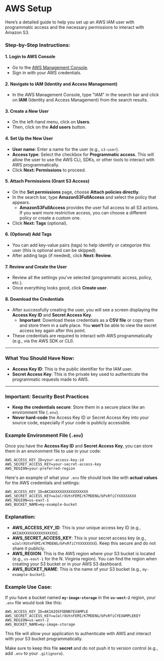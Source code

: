# AWS Setup

Here’s a detailed guide to help you set up an AWS IAM user with programmatic access and the necessary permissions to interact with Amazon S3.

### Step-by-Step Instructions:

#### 1. **Login to AWS Console**

- Go to the [AWS Management Console](https://aws.amazon.com/console/).
- Sign in with your AWS credentials.

#### 2. **Navigate to IAM (Identity and Access Management)**

- In the AWS Management Console, type "IAM" in the search bar and click on **IAM** (Identity and Access Management) from the search results.

#### 3. **Create a New User**

- On the left-hand menu, click on **Users**.
- Then, click on the **Add users** button.

#### 4. **Set Up the New User**

- **User name**: Enter a name for the user (e.g., `s3-user`).
- **Access type**: Select the checkbox for **Programmatic access**. This will allow the user to use the AWS CLI, SDKs, or other tools to interact with AWS programmatically.
- Click **Next: Permissions** to proceed.

#### 5. **Attach Permissions (Grant S3 Access)**

- On the **Set permissions** page, choose **Attach policies directly**.
- In the search bar, type **AmazonS3FullAccess** and select the policy that appears.
  - **AmazonS3FullAccess** provides the user full access to all S3 actions. If you want more restrictive access, you can choose a different policy or create a custom one.
- Click **Next: Tags** (optional).

#### 6. **(Optional) Add Tags**

- You can add key-value pairs (tags) to help identify or categorize this user (this is optional and can be skipped).
- After adding tags (if needed), click **Next: Review**.

#### 7. **Review and Create the User**

- Review all the settings you’ve selected (programmatic access, policy, etc.).
- Once everything looks good, click **Create user**.

#### 8. **Download the Credentials**

- After successfully creating the user, you will see a screen displaying the **Access Key ID** and **Secret Access Key**.
  - **Important**: Download these credentials as a **CSV file** or copy them and store them in a safe place. You **won't** be able to view the secret access key again after this point.
- These credentials are required to interact with AWS programmatically (e.g., via the AWS SDK or CLI).

---

### What You Should Have Now:

- **Access Key ID**: This is the public identifier for the IAM user.
- **Secret Access Key**: This is the private key used to authenticate the programmatic requests made to AWS.

---

### Important: Security Best Practices

- **Keep the credentials secure**: Store them in a secure place like an environment file (`.env`).
- **Never hard-code** the Access Key ID or Secret Access Key into your source code, especially if your code is publicly accessible.

### Example Environment File (`.env`)

Once you have the **Access Key ID** and **Secret Access Key**, you can store them in an environment file to use in your code:

```
AWS_ACCESS_KEY_ID=your-access-key-id
AWS_SECRET_ACCESS_KEY=your-secret-access-key
AWS_REGION=your-preferred-region
```

Here's an example of what your `.env` file should look like with **actual values** for the AWS credentials and settings:

```plaintext
AWS_ACCESS_KEY_ID=AKIAXXXXXXXXXXXXXXXX
AWS_SECRET_ACCESS_KEY=wJalrXUtnFEMI/K7MDENG/bPxRfiCYXXXXXXXX
AWS_REGION=us-east-1
AWS_BUCKET_NAME=my-example-bucket
```

### Explanation:

- **AWS_ACCESS_KEY_ID**: This is your unique access key ID (e.g., `AKIAXXXXXXXXXXXXXXXX`).
- **AWS_SECRET_ACCESS_KEY**: This is your secret access key (e.g., `wJalrXUtnFEMI/K7MDENG/bPxRfiCYXXXXXXXX`). Keep this secure and do not share it publicly.
- **AWS_REGION**: This is the AWS region where your S3 bucket is located (e.g., `us-east-1` for the N. Virginia region). You can find the region when creating your S3 bucket or in your AWS S3 dashboard.
- **AWS_BUCKET_NAME**: This is the name of your S3 bucket (e.g., `my-example-bucket`).

### Example Use Case:

If you have a bucket named **`my-image-storage`** in the **`us-west-2`** region, your `.env` file would look like this:

```plaintext
AWS_ACCESS_KEY_ID=AKIAIOSFODNN7EXAMPLE
AWS_SECRET_ACCESS_KEY=wJalrXUtnFEMI/K7MDENG/bPxRfiCYEXAMPLEKEY
AWS_REGION=us-west-2
AWS_BUCKET_NAME=my-image-storage
```

This file will allow your application to authenticate with AWS and interact with your S3 bucket programmatically.

Make sure to keep this file **secret** and do not push it to version control (e.g., add `.env` to your `.gitignore`).
